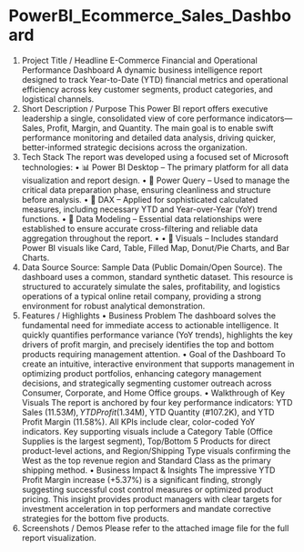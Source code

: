# PowerBI_Ecommerce_Sales_Dashboard

1. Project Title / Headline
E-Commerce Financial and Operational Performance Dashboard
A dynamic business intelligence report designed to track Year-to-Date (YTD) financial metrics and operational efficiency across key customer segments, product categories, and logistical channels.
2. Short Description / Purpose
This Power BI report offers executive leadership a single, consolidated view of core performance indicators—Sales, Profit, Margin, and Quantity. The main goal is to enable swift performance monitoring and detailed data analysis, driving quicker, better-informed strategic decisions across the organization.
3. Tech Stack
The report was developed using a focused set of Microsoft technologies:
•	📊 Power BI Desktop – The primary platform for all data visualization and report design.
•	📂 Power Query – Used to manage the critical data preparation phase, ensuring cleanliness and structure before analysis.
•	🧠 DAX – Applied for sophisticated calculated measures, including necessary YTD and Year-over-Year (YoY) trend functions.
•	📝 Data Modeling – Essential data relationships were established to ensure accurate cross-filtering and reliable data aggregation throughout the report.
•	• 📁 Visuals – Includes standard Power BI visuals like Card, Table, Filled Map, Donut/Pie Charts, and Bar Charts.
4. Data Source
Source: Sample Data (Public Domain/Open Source).
The dashboard uses a common, standard synthetic dataset. This resource is structured to accurately simulate the sales, profitability, and logistics operations of a typical online retail company, providing a strong environment for robust analytical demonstration.
5. Features / Highlights
•	Business Problem The dashboard solves the fundamental need for immediate access to actionable intelligence. It quickly quantifies performance variance (YoY trends), highlights the key drivers of profit margin, and precisely identifies the top and bottom products requiring management attention.
•	Goal of the Dashboard To create an intuitive, interactive environment that supports management in optimizing product portfolios, enhancing category management decisions, and strategically segmenting customer outreach across Consumer, Corporate, and Home Office groups.
•	Walkthrough of Key Visuals The report is anchored by four key performance indicators: YTD Sales ($11.53M), YTD Profit ($1.34M), YTD Quantity (#107.2K), and YTD Profit Margin (11.58%). All KPIs include clear, color-coded YoY indicators. Key supporting visuals include a Category Table (Office Supplies is the largest segment), Top/Bottom 5 Products for direct product-level actions, and Region/Shipping Type visuals confirming the West as the top revenue region and Standard Class as the primary shipping method.
•	Business Impact & Insights The impressive YTD Profit Margin increase (+5.37%) is a significant finding, strongly suggesting successful cost control measures or optimized product pricing. This insight provides product managers with clear targets for investment acceleration in top performers and mandate corrective strategies for the bottom five products.
6. Screenshots / Demos
Please refer to the attached image file for the full report visualization.


